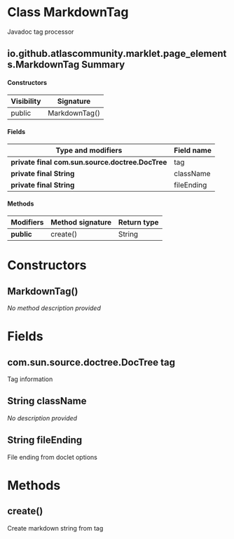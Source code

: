 Class MarkdownTag
=================
Javadoc tag processor

io.github.atlascommunity.marklet.page_elements.MarkdownTag Summary
-------
#### Constructors
| Visibility | Signature     |
| ---------- | ------------- |
| public     | MarkdownTag() |
#### Fields
| Type and modifiers                               | Field name |
| ------------------------------------------------ | ---------- |
| **private final com.sun.source.doctree.DocTree** | tag        |
| **private final String**                         | className  |
| **private final String**                         | fileEnding |
#### Methods
| Modifiers  | Method signature | Return type |
| ---------- | ---------------- | ----------- |
| **public** | create()         | String      |

Constructors
============
MarkdownTag()
-------------
*No method description provided*


Fields
======
com.sun.source.doctree.DocTree tag
----------------------------------
Tag information


String className
--------------------------
*No description provided*


String fileEnding
---------------------------
File ending from doclet options


Methods
=======
create()
--------
Create markdown string from tag


